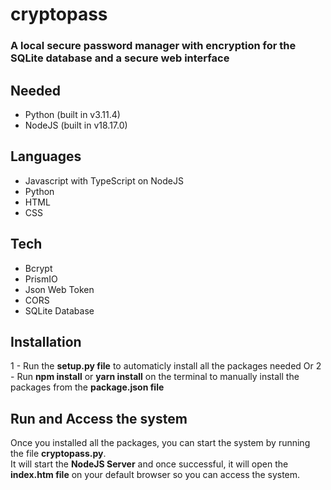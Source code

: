 # cryptopass

### A local secure password manager with encryption for the SQLite database and a secure web interface

## Needed
- Python (built in v3.11.4)
- NodeJS (built in v18.17.0)

## Languages
- Javascript with TypeScript on NodeJS
- Python
- HTML
- CSS

## Tech
- Bcrypt
- PrismIO
- Json Web Token
- CORS
- SQLite Database

## Installation
1 - Run the **setup.py file** to automaticly install all the packages needed
Or
2 - Run <b>npm install</b> or <b>yarn install</b> on the terminal to manually install the packages from the **package.json file**

## Run and Access the system
Once you installed all the packages, you can start the system by running the file **cryptopass.py**. <br>
It will start the **NodeJS Server** and once successful, it will open the **index.htm file** on your default browser so you can access the system.

